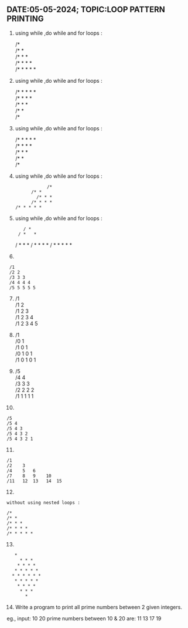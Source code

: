 ## DATE:05-05-2024;  TOPIC:LOOP PATTERN PRINTING

1.	using while ,do while and for loops :

	/*  
	/* *  
	/* * *  
	/* * * *  
	/* * * * *  

2.	using while ,do while and for loops :

	/* * * * *  
	/* * * *  
	/* * *  
	/* *  
	/*  


3.	using while ,do while and for loops :

	/* * * * *  
	  /* * * *  
	    /* * *  
	      /* *  
	        /*  


4.	using while ,do while and for loops : 


            	    /*  
         	  /* *  
       	        /* * *  
     	      /* * * *  
	    /* * * * *  


5. using while ,do while and for loops :


          / *
        / *   *
      / *   *   *
    / *   *   *   *
  / *   *   *   *   *


6. 

     /1  
     /2 2  
     /3 3 3  
     /4 4 4 4  
     /5 5 5 5 5  


7.	/1  
	/1 2  
	/1 2 3  
	/1 2 3 4  
	/1 2 3 4 5  

8. 	/1  
	/0 1  
	/1 0 1  
	/0 1 0 1  
	/1 0 1 0 1  

9.	/5    
	/4 4    
	/3 3 3    
	/2 2 2 2    
	/1 1 1 1 1    


10.

	/5    
	/5 4    
	/5 4 3    
	/5 4 3 2    
	/5 4 3 2 1  

11.
 
	/1  
	/2    3  
	/4    5   6  
	/7    8   9    10  
	/11   12  13   14  15  

12.

	without using nested loops :

	/*  
	/* *  
	/* * *  
	/* * * *  
	/* * * * *  

13.

	   *  
         * * *  
        * * * *  
       * * * * *  
      * * * * * *  
       * * * * *  
        * * * *  
         * * *  
           *   


14. Write a program to print all prime numbers between 2 given integers.

eg., input: 10 20
prime numbers between 10 & 20 are: 11 13 17 19
   
